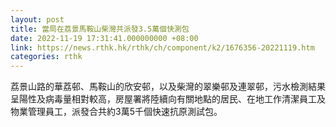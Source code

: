 ```yaml
---
layout: post
title: 當局在荔景馬鞍山柴灣共派發3.5萬個快測包
date: 2022-11-19 17:31:41.000000000 +08:00
link: https://news.rthk.hk/rthk/ch/component/k2/1676356-20221119.htm
categories: rthk
---
```


荔景山路的華荔邨、馬鞍山的欣安邨，以及柴灣的翠樂邨及連翠邨，污水檢測結果呈陽性及病毒量相對較高，房屋署將陸續向有關地點的居民、在地工作清潔員工及物業管理員工，派發合共約3萬5千個快速抗原測試包。
